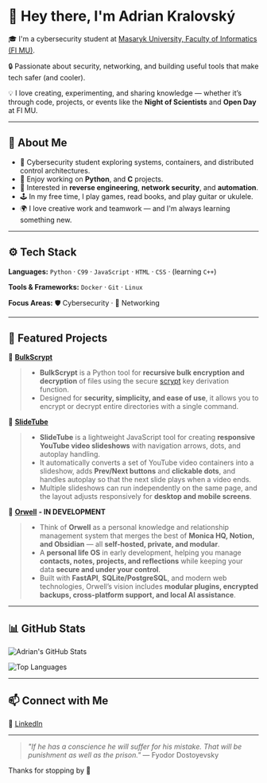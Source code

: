 # 👋 Hey there, I'm Adrian Kralovský

🎓 I'm a cybersecurity student at [Masaryk University, Faculty of Informatics (FI MU)](https://www.fi.muni.cz/).

🔒 Passionate about security, networking, and building useful tools that make tech safer (and cooler).

💡 I love creating, experimenting, and sharing knowledge — whether it’s through code, projects, or events like the **Night of Scientists** and **Open Day** at FI MU.

---

## 🧠 About Me

- 🧩 Cybersecurity student exploring systems, containers, and distributed control architectures.
- 🧰 Enjoy working on **Python**, and **C** projects.
- 🧠 Interested in **reverse engineering**, **network security**, and **automation**.
- 🕹️ In my free time, I play games, read books, and play guitar or ukulele.
- 🌍 I love creative work and teamwork — and I'm always learning something new.

---

## ⚙️ Tech Stack

**Languages:**
`Python` · `C99` · `JavaScript` · `HTML` · `CSS` · (learning `C++`)

**Tools & Frameworks:**
`Docker` · `Git` · `Linux`

**Focus Areas:**
🛡️ Cybersecurity · 🔗 Networking

---

## 🚀 Featured Projects

🔹 [**BulkScrypt**](https://github.com/adriankralovsky/bulkscrypt)
> - **BulkScrypt** is a Python tool for **recursive bulk encryption and decryption** of files using the secure [scrypt](https://en.wikipedia.org/wiki/Scrypt) key derivation function.
> - Designed for **security, simplicity, and ease of use**, it allows you to encrypt or decrypt entire directories with a single command.

🔹 [**SlideTube**](https://github.com/adriankralovsky/SlideTube)  
> - **SlideTube** is a lightweight JavaScript tool for creating **responsive YouTube video slideshows** with navigation arrows, dots, and autoplay handling.  
> - It automatically converts a set of YouTube video containers into a slideshow, adds **Prev/Next buttons** and **clickable dots**, and handles autoplay so that the next slide plays when a video ends.  
> - Multiple slideshows can run independently on the same page, and the layout adjusts responsively for **desktop and mobile screens**.

🔹 [**Orwell**](https://github.com/adriankralovsky/orwell) **- IN DEVELOPMENT**
> - Think of **Orwell** as a personal knowledge and relationship management system that merges the best of **Monica HQ, Notion, and Obsidian** — all **self-hosted, private, and modular**.
> - A **personal life OS** in early development, helping you manage **contacts, notes, projects, and reflections** while keeping your data **secure and under your control**.
> - Built with **FastAPI**, **SQLite/PostgreSQL**, and modern web technologies, Orwell’s vision includes **modular plugins, encrypted backups, cross-platform support, and local AI assistance**.

---

## 📊 GitHub Stats

![Adrian's GitHub Stats](https://github-readme-stats.vercel.app/api?username=adriankralovsky&show_icons=true&theme=tokyonight)

![Top Languages](https://github-readme-stats.vercel.app/api/top-langs/?username=adriankralovsky&layout=compact&theme=tokyonight)

---

## 📫 Connect with Me

💼 [LinkedIn](https://www.linkedin.com/in/dev1lsfav0rite/)

---

> *"If he has a conscience he will suffer for his mistake. That will be punishment as well as the prison."* ― Fyodor Dostoyevsky

Thanks for stopping by 👋

